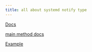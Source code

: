 ```yaml
---
title: all about systemd notify type
---
```


[Docs](https://www.freedesktop.org/software/systemd/man/latest/systemd-notify.html)

[main method docs](https://www.freedesktop.org/software/systemd/man/latest/sd_notify.html)

[Example](https://askubuntu.com/questions/1120023/how-to-use-systemd-notify)
